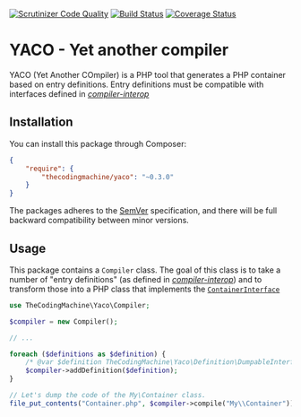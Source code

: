 [![Scrutinizer Code Quality](https://scrutinizer-ci.com/g/thecodingmachine/yaco/badges/quality-score.png?b=0.3)](https://scrutinizer-ci.com/g/thecodingmachine/yaco/?branch=0.3)
[![Build Status](https://travis-ci.org/thecodingmachine/yaco.svg?branch=0.3)](https://travis-ci.org/thecodingmachine/yaco)
[![Coverage Status](https://coveralls.io/repos/thecodingmachine/yaco/badge.svg?branch=0.3&service=github)](https://coveralls.io/github/thecodingmachine/yaco?branch=0.3)

# YACO - Yet another compiler

YACO (Yet Another COmpiler) is a PHP tool that generates a PHP container based on entry definitions.
Entry definitions must be compatible with interfaces defined in [*compiler-interop*](https://github.com/container-interop/compiler-interop/)

## Installation

You can install this package through Composer:

```json
{
    "require": {
        "thecodingmachine/yaco": "~0.3.0"
    }
}
```

The packages adheres to the [SemVer](http://semver.org/) specification, and there will be full backward compatibility
between minor versions.

## Usage

This package contains a `Compiler` class. The goal of this class is to take a number of "entry definitions"
(as defined in [*compiler-interop*](https://github.com/container-interop/compiler-interop/)) and to transform those
into a PHP class that implements the  [`ContainerInterface`](https://github.com/container-interop/container-interop/)

```php
use TheCodingMachine\Yaco\Compiler;

$compiler = new Compiler();

// ...

foreach ($definitions as $definition) {
    /* @var $definition TheCodingMachine\Yaco\Definition\DumpableInterface */
    $compiler->addDefinition($definition);
}

// Let's dump the code of the My\Container class.
file_put_contents("Container.php", $compiler->compile("My\\Container"));
```
